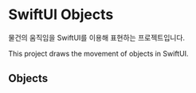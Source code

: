 # SwiftUI Objects
물건의 움직임을 SwiftUI를 이용해 표현하는 프로젝트입니다.

This project draws the movement of objects in SwiftUI.

## Objects
